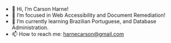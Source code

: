 - 👋 Hi, I’m Carson Harne!
- 👀 I’m focused in Web Accessibility and Document Remediation!
- 🌱 I’m currently learning Brazilian Portuguese, and Database Administration.
- 📫 How to reach me: harnecarson@gmail.com
